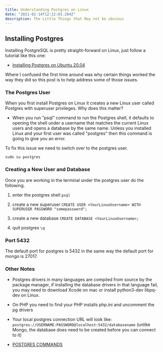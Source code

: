 ```yaml
---
title: Understanding Postgres on Linux
date: "2021-02-14T12:12:03.284Z"
description: The Little Things that May not be obvious
---
```


## Installing Postgres

Installing PostgreSQL is pretty straight-forward on Linux, just follow a tutorial like this one:

- [Installing Postgres on Ubuntu 20.04](https://www.digitalocean.com/community/tutorials/how-to-install-postgresql-on-ubuntu-20-04-quickstart)

Where I confused the first time around was why certain things worked the way they did so this post is to help address some of those issues.

### The Postgres User

When you first install Postgres on Linux it creates a new Linux user called Postgres with superuser privileges. Why does this matter?

- When you run "psql" command to run the Postgres shell, it defaults to opening the shell under a username that matches the current Linux users and opens a database by the same name. Unless you installed Linux and your first user was called "postgres" then this command is going to give you an error.

To fix this issue we need to switch over to the postgres user.

```sudo su postgres```

### Creating a New User and Database

Once you are working in the terminal under the postgres user do the following.

1. enter the postgres shell ```psql```

2. create a new superuser ```CREATE USER <YourLinuxUsername> WITH SUPERUSER PASSWORD "somepassword";```

3. create a new database ```CREATE DATABASE <YourLinuxUsername>;```

4. quit postgres ```\q```

### Port 5432

The default port for postgres is 5432 in the same way the default port for mongo is 27017.

### Other Notes

- Postgres drivers in many languages are compiled from source by the package manager, if installing the database drivers in that language fail, you may need to download Xcode on mac or install python3-dev libpq-dev on Linux. 

- On PHP you need to find your PHP installs php.ini and uncomment the pg drivers

- Your local postgres connection URL will look like: `postgres://USERNAME:PASSWORD@localhost:5432/databasename` (unlike Mongo, the database does need to be created before you can connect to it)

- [POSTGRES COMMANDS](https://www.postgresqltutorial.com/postgresql-cheat-sheet/)